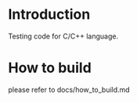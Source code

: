 # Introduction
Testing code for C/C++ language.

# How to build
please refer to docs/how_to_build.md
